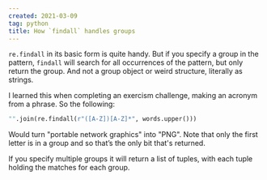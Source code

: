 ```yaml
---
created: 2021-03-09
tag: python
title: How `findall` handles groups
---
```

`re.findall` in its basic form is quite handy. But if you specify a group in the
pattern, `findall` will search for all occurrences of the pattern, but only return the
group. And not a group object or weird structure, literally as strings.

I learned this when completing an exercism challenge, making an acronym from a phrase.
So the following:

```python
"".join(re.findall(r"([A-Z])[A-Z]*", words.upper()))
```

Would turn "portable network graphics" into "PNG". Note that only the first letter is in
a group and so that’s the only bit that's returned.

If you specify multiple groups it will return a list of tuples, with each tuple holding
the matches for each group.
